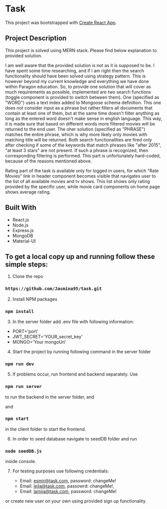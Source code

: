 # Task

This project was bootstrapped with [Create React App](https://github.com/facebook/create-react-app).

## Project Description

This project is solved using MERN stack. Please find below explanation to provided solution.

I am well aware that the provided solution is not as it is supposed to be. I have spent some time researching, and if I am right then the search functionality should have been solved using strategy pattern. This is however beyond my current knowledge and everything we have done within Paragon education. So, to provide one solution that will cover as much requirements as possible, implemented are two search functions (toggle component is provided to switch between them). One (specified as "WORD") uses a text index added to Mongoose schema definition. This one does not consider input as a phrase but rather filters all documents that contain at least one of them, but at the same time doesn't filter anything as long as the entered word doesn't make sense in english language. This way, it is made sure that based on different words more filtered movies will be returned to the end user. The oher solution (specified as "PHRASE") matches the entire phrase, which is why more likely only movies with matching title will be returned. Both search functionalities are fired only after checking if some of the keywords that match phrases like "after 2015", "at least 3 stars" are not present. If such a phrase is recognized, then corresponding filtering is performed. This part is unfortunately hard-coded, because of the reasons mentioned above.

Rating part of the task is available only for logged in users, for which "Rate Movies" link in header component becomes visible that navigates user to the list of all available movies and tv shows. This list shows only rating provided by the specific user, while movie card components on home page shows average rating.

## Built With

- React.js
- Node.js
- Express.js
- MongoDB
- Material-UI

## To get a local copy up and running follow these simple steps:

1. Clone the repo

### `https://github.com/Jasmina95/task.git`

2. Install NPM packages

### `npm install`

3. In the server folder add .env file with following information: 

- PORT='port'
- JWT_SECRET='YOUR_secret_key'
- MONGO='Your mongoUri'

4. Start the project by running following command in the server folder

### `npm run dev`

5. If problems occur, run frontend and backend separately. Use

### `npm run server`

to run the backend in the server folder, and

and

### `npm start`

in the client folder to start the frontend.

6. In order to seed database navigate to seedDB folder and run

### `node seedDB.js`

inside console.

7. For testing purposes use following credentials:

   - Email: esmir@task.com, password: changeMe!
   - Email: lejla@task.com, passowrd: changeMe!,
   - Email: lamija@task.com, password: changeMe!

or create new user on your own using provided sign up functionality.
